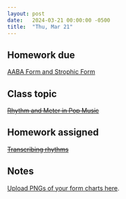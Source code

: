 ```yaml
---
layout: post
date:   2024-03-21 00:00:00 -0500
title:  "Thu, Mar 21"
---
```


## Homework due

[AABA Form and Strophic Form](https://viva.pressbooks.pub/openmusictheory/chapter/aaba-and-strophic-form/#assignments)

## Class topic

~~[Rhythm and Meter in Pop Music](https://viva.pressbooks.pub/openmusictheory/chapter/rhythm-and-meter-in-pop-music/)~~

## Homework assigned

~~[Transcribing rhythms](https://viva.pressbooks.pub/openmusictheory/chapter/rhythm-and-meter-in-pop-music/#assignments)~~

## Notes

[Upload PNGs of your form charts here](https://gmuedu-my.sharepoint.com/:f:/g/personal/mlavengo_gmu_edu/EjtuCHkVt-5Eq1xx1VdLxCoBUJm0TTi4m8UCqNa1QpQQMw).